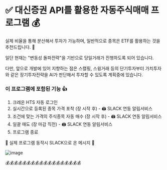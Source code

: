 # :white_check_mark: 대신증권 API를 활용한 자동주식매매 프로그램 :moneybag:

실제 비율을 통해 분산해서 투자가 가능하며, 일반적으로 종목은 ETF를 활용하는 것을 추천드립니다. :pray:

일단 현재는 "변동성 돌파전략"을 기반으로 당일거래가 진행하도록 되어 있습니다.

다만, 앞으로 개발에 있어 지향하는 점은 스캘핑, 스윙거래 등의 단기투자부터 가치투자와 같은 장기투자전략을 AI가 판단해서 투자할 수 있도록 계획중에 있습니다.

### 이 프로그램에 포함된 기능 :+1:
1. 크레온 HTS 자동 로그인
2. 실시간으로 등록된 종목 가격 포착 (장 시작 후) - :printer: SLACK 연동 알림서비스
3. 조건에 맞는 가격의 주식종목 자동 매수 (장 시작 후) - :printer: SLACK 연동 알림서비스
4. 일괄 매도 (장 마감 직전) - :printer: SLACK 연동 알림서비스
5. 프로그램 종료

:small_red_triangle_down: 실제 프로그램 동작시 SLACK으로 온 메시지 :small_red_triangle_down:


![image](https://user-images.githubusercontent.com/86232509/136301728-0f4f75ad-6281-40a4-80a1-7b33ae440b05.png)

:moneybag::moneybag::moneybag::moneybag::moneybag::moneybag::moneybag::moneybag::moneybag::moneybag::moneybag::moneybag::moneybag::moneybag::moneybag::moneybag::moneybag::moneybag:
